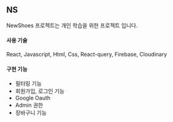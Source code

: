 ## NS 

NewShoes 프로젝트는 개인 학습을 위한 프로젝트 입니다.

#### 사용 기술

React, Javascript, Html, Css, React-query, Firebase, Cloudinary

#### 구현 기능

- 필터링 기능
- 회원가입, 로그인 기능
- Google Oauth
- Admin 권한
- 장바구니 기능
